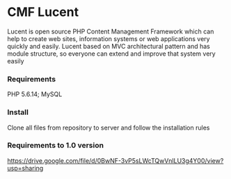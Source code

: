 # CMF Lucent
Lucent is open source PHP Content Management Framework which can help to create web sites, information systems or web applications very quickly and easily. Lucent based on MVC architectural pattern and has module structure, so everyone can extend and improve that system very easily

### Requirements
PHP 5.6.14; MySQL

### Install
Clone all files from repository to server and follow the installation rules

### Requirements to 1.0 version
https://drive.google.com/file/d/0BwNF-3vP5sLWcTQwVnlLU3g4Y00/view?usp=sharing
